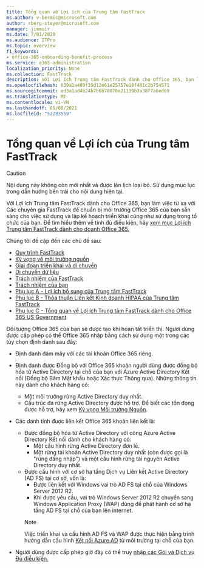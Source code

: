 ```yaml
---
title: Tổng quan về Lợi ích của Trung tâm FastTrack
ms.author: v-bermic@microsoft.com
author: rberg-steyer@microsoft.com
manager: jimmuir
ms.date: 7/01/2020
ms.audience: ITPro
ms.topic: overview
f1_keywords:
- office-365-onboarding-benefit-process
ms.service: o365-administration
localization_priority: None
ms.collection: FastTrack
description: Với Lợi ích Trung tâm FastTrack dành cho Office 365, bạn làm việc từ xa với Các chuyên gia FastTrack để chuẩn bị môi trường Office 365 của bạn sẵn sàng cho việc sử dụng và lập kế hoạch triển khai cũng như sử dụng trong tổ chức của bạn. Để tìm hiểu thêm về tính đủ điều kiện, hãy xem mục Lợi ích Trung tâm FastTrack để biết Office 365.
ms.openlocfilehash: 039a1a409f35d12e61e25757e18f481c2b754571
ms.sourcegitcommit: ed3a1ad4b24b7b6b78070e21139b3a38f7a6ed69
ms.translationtype: MT
ms.contentlocale: vi-VN
ms.lasthandoff: 05/08/2021
ms.locfileid: "52283559"
---
```

# <a name="fasttrack-center-benefit-overview"></a>Tổng quan về Lợi ích của Trung tâm FastTrack

> [!CAUTION]
> Nội dung này không còn mới nhất và được lên lịch loại bỏ. Sử dụng mục lục trong dẫn hướng bên trái cho nội dung hiện tại.

Với Lợi ích Trung tâm FastTrack dành cho Office 365, bạn làm việc từ xa với Các chuyên gia FastTrack để chuẩn bị môi trường Office 365 của bạn sẵn sàng cho việc sử dụng và lập kế hoạch triển khai cũng như sử dụng trong tổ chức của bạn. Để tìm hiểu thêm về tính đủ điều kiện, hãy [xem mục Lợi ích Trung tâm FastTrack dành cho doanh Office 365.](O365-fasttrack-benefit-for-office-365.md)
  
Chúng tôi đề cập đến các chủ đề sau:
- [Quy trình FastTrack](O365-fasttrack-process.md) 
- [Kỳ vọng về môi trường nguồn](O365-source-environment-expectations.md)
- [Giai đoạn triển khai và di chuyển](O365-onboarding-and-migration.md)
- [Di chuyển dữ liệu](O365-data-migration.md)
- [Trách nhiệm của FastTrack](O365-fasttrack-responsibilities.md)
- [Trách nhiệm của bạn](O365-your-responsibilities.md) 
- [Phụ lục A - Lợi ích bổ sung của Trung tâm FastTrack](O365-fasttrack-additional-benefits.md)
- [Phụ lục B - Thỏa thuận Liên kết Kinh doanh HIPAA của Trung tâm FastTrack](O365-hipaa-business-associate-agreement.md)
- [Phụ lục C - Tổng quan về Lợi ích Trung tâm FastTrack dành cho Office 365 US Government](US-Gov-appendix-overview.md)
    
Đối tượng Office 365 của bạn sẽ được tạo khi hoàn tất triển thị. Người dùng được cấp phép có thể Office 365 nhập bằng cách sử dụng một trong các tùy chọn định danh sau đây:
- Định danh đám mây với các tài khoản Office 365 riêng.
- Định danh được Đồng bộ với Office 365 khoản người dùng được đồng bộ hóa từ Active Directory tại chỗ của bạn với Azure Active Directory Kết nối (Đồng bộ Băm Mật khẩu hoặc Xác thực Thông qua). Những thông tin này dành cho khách hàng có:
  - Một môi trường rừng Active Directory duy nhất.
  - Cấu trúc đa rừng Active Directory được hỗ trợ. Để biết các tồn đọng được hỗ trợ, hãy xem [Kỳ vọng Môi trường Nguồn](O365-source-environment-expectations.md).
- Các danh tính được liên kết Office 365 khoản liên kết là:
  - Được đồng bộ hóa từ Active Directory với công Azure Active Directory Kết nối dành cho khách hàng có:
      - Một cấu hình rừng Active Directory đơn lẻ.
      - Một rừng tài khoản Active Directory duy nhất (còn được gọi là "rừng đăng nhập") và một cấu hình rừng tài nguyên Active Directory duy nhất.
  - Được cấu hình với cơ sở hạ tầng Dịch vụ Liên kết Active Directory (AD FS) tại cơ sở, vốn là:
      - Được liên kết với Windows vai trò AD FS tại chỗ của Windows Server 2012 R2.
      - Khi được yêu cầu, vai trò Windows Server 2012 R2 chuyển sang Windows Application Proxy (WAP) dùng để phát hành cơ sở hạ tầng AD FS tại chỗ của bạn lên internet.
    > [!NOTE]
    > Việc triển khai và cấu hình AD FS và WAP được thực hiện bằng trình hướng dẫn cấu hình [Kết nối Azure AD](https://go.microsoft.com/fwlink/?linkid=844794) từ môi trường tại chỗ của bạn. 
  
- Người dùng được cấp phép giờ đây có thể truy [nhập các Gói và Dịch vụ Đủ điều kiện.](M365-eligible-services-and-plans.md)

